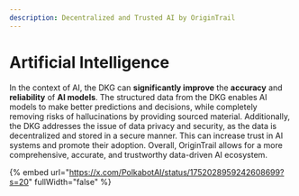 ```yaml
---
description: Decentralized and Trusted AI by OriginTrail
---
```


# Artificial Intelligence

In the context of AI, the DKG can **significantly improve** the **accuracy** and **reliability** of **AI models**. The structured data from the DKG enables AI models to make better predictions and decisions, while completely removing risks of hallucinations by providing sourced material. Additionally, the DKG addresses the issue of data privacy and security, as the data is decentralized and stored in a secure manner. This can increase trust in AI systems and promote their adoption. Overall, OriginTrail allows for a more comprehensive, accurate, and trustworthy data-driven AI ecosystem.

{% embed url="https://x.com/PolkabotAI/status/1752028959242608699?s=20" fullWidth="false" %}
